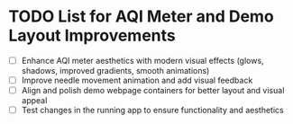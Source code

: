 # TODO List for AQI Meter and Demo Layout Improvements

- [ ] Enhance AQI meter aesthetics with modern visual effects (glows, shadows, improved gradients, smooth animations)
- [ ] Improve needle movement animation and add visual feedback
- [ ] Align and polish demo webpage containers for better layout and visual appeal
- [ ] Test changes in the running app to ensure functionality and aesthetics
